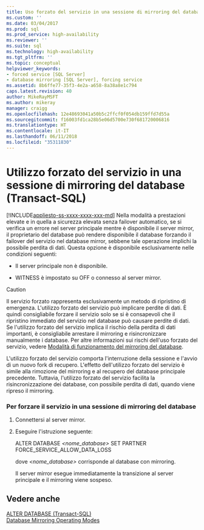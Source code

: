```yaml
---
title: Uso forzato del servizio in una sessione di mirroring del database (Transact-SQL) | Microsoft Docs
ms.custom: ''
ms.date: 03/04/2017
ms.prod: sql
ms.prod_service: high-availability
ms.reviewer: ''
ms.suite: sql
ms.technology: high-availability
ms.tgt_pltfrm: ''
ms.topic: conceptual
helpviewer_keywords:
- forced service [SQL Server]
- database mirroring [SQL Server], forcing service
ms.assetid: 8b6ffe77-35f3-4e2a-a658-8a38a8e1c794
caps.latest.revision: 40
author: MikeRayMSFT
ms.author: mikeray
manager: craigg
ms.openlocfilehash: 12e48693041a50b5c2ffcf0f054db159ffd7d55a
ms.sourcegitcommit: f16003fd1ca28b5e06d5700e730f681720006816
ms.translationtype: HT
ms.contentlocale: it-IT
ms.lasthandoff: 06/11/2018
ms.locfileid: "35311830"
---
```

# <a name="force-service-in-a-database-mirroring-session-transact-sql"></a>Utilizzo forzato del servizio in una sessione di mirroring del database (Transact-SQL)
[!INCLUDE[appliesto-ss-xxxx-xxxx-xxx-md](../../includes/appliesto-ss-xxxx-xxxx-xxx-md.md)]
  Nella modalità a prestazioni elevate e in quella a sicurezza elevata senza failover automatico, se si verifica un errore nel server principale mentre è disponibile il server mirror, il proprietario del database può rendere disponibile il database forzando il failover del servizio nel database mirror, sebbene tale operazione implichi la possibile perdita di dati. Questa opzione è disponibile esclusivamente nelle condizioni seguenti:  
  
-   Il server principale non è disponibile.  
  
-   WITNESS è impostato su OFF o connesso al server mirror.  
  
> [!CAUTION]  
>  Il servizio forzato rappresenta esclusivamente un metodo di ripristino di emergenza. L'utilizzo forzato del servizio può implicare perdite di dati. È quindi consigliabile forzare il servizio solo se si è consapevoli che il ripristino immediato del servizio nel database può causare perdite di dati. Se l'utilizzo forzato del servizio implica il rischio della perdita di dati importanti, è consigliabile arrestare il mirroring e risincronizzare manualmente i database. Per altre informazioni sui rischi dell'uso forzato del servizio, vedere [Modalità di funzionamento del mirroring del database](../../database-engine/database-mirroring/database-mirroring-operating-modes.md).  
  
 L'utilizzo forzato del servizio comporta l'interruzione della sessione e l'avvio di un nuovo fork di recupero. L'effetto dell'utilizzo forzato del servizio è simile alla rimozione del mirroring e al recupero del database principale precedente. Tuttavia, l'utilizzo forzato del servizio facilita la risincronizzazione dei database, con possibile perdita di dati, quando viene ripreso il mirroring.  
  
### <a name="to-force-service-in-a-database-mirroring-session"></a>Per forzare il servizio in una sessione di mirroring del database  
  
1.  Connettersi al server mirror.  
  
2.  Eseguire l'istruzione seguente:  
  
     ALTER DATABASE *<nome_database>* SET PARTNER FORCE_SERVICE_ALLOW_DATA_LOSS  
  
     dove *<nome_database>* corrisponde al database con mirroring.  
  
     Il server mirror esegue immediatamente la transizione al server principale e il mirroring viene sospeso.  
  
## <a name="see-also"></a>Vedere anche  
 [ALTER DATABASE &#40;Transact-SQL&#41;](../../t-sql/statements/alter-database-transact-sql.md)   
 [Database Mirroring Operating Modes](../../database-engine/database-mirroring/database-mirroring-operating-modes.md)  
  
  
